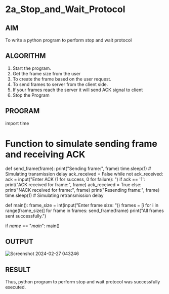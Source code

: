 # 2a_Stop_and_Wait_Protocol
## AIM 
To write a python program to perform stop and wait protocol
## ALGORITHM
1. Start the program.
2. Get the frame size from the user
3. To create the frame based on the user request.
4. To send frames to server from the client side.
5. If your frames reach the server it will send ACK signal to client
6. Stop the Program
## PROGRAM
import time

# Function to simulate sending frame and receiving ACK
def send_frame(frame):
    print("Sending frame:", frame)
    time.sleep(1)  # Simulating transmission delay
    ack_received = False
    while not ack_received:
        ack = input("Enter ACK (1 for success, 0 for failure): ")
        if ack == '1':
            print("ACK received for frame:", frame)
            ack_received = True
        else:
            print("NACK received for frame:", frame)
            print("Resending frame:", frame)
            time.sleep(1)  # Simulating retransmission delay

def main():
    frame_size = int(input("Enter frame size: "))
    frames = [i for i in range(frame_size)]
    for frame in frames:
        send_frame(frame)
    print("All frames sent successfully.")

if _name_ == "_main_":
    main()
## OUTPUT
![Screenshot 2024-02-27 043246](https://github.com/salinianbzhgan/2a_Stop_and_Wait_Protocol/assets/145742862/4c751a5c-0f4a-40e2-b4af-2c899ecb15bf)

## RESULT
Thus, python program to perform stop and wait protocol was successfully executed.
